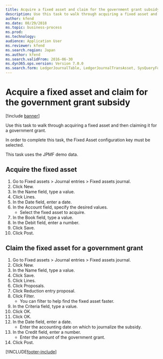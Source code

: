 ```yaml
---
title: Acquire a fixed asset and claim for the government grant subsidy
description: Use this task to walk through acquiring a fixed asset and then claiming it for a government grant.
author: kfend
ms.date: 08/29/2018
ms.topic: business-process
ms.prod: 
ms.technology: 
audience: Application User
ms.reviewer: kfend
ms.search.region: Japan
ms.author: kfend
ms.search.validFrom: 2016-06-30
ms.dyn365.ops.version: Version 7.0.0
ms.search.form: LedgerJournalTable, LedgerJournalTransAsset, SysQueryForm
---
```

# Acquire a fixed asset and claim for the government grant subsidy

[!include [banner](../../includes/banner.md)]

Use this task to walk through acquiring a fixed asset and then claiming it for a government grant.



In order to complete this task, the Fixed Asset configuration key must be selected.



This task uses the JPMF demo data.


## Acquire the fixed asset
1. Go to Fixed assets > Journal entries > Fixed assets journal.
2. Click New.
3. In the Name field, type a value.
4. Click Lines.
5. In the Date field, enter a date.
6. In the Account field, specify the desired values.
    * Select the fixed asset to acquire.  
7. In the Book field, type a value.
8. In the Debit field, enter a number.
9. Click Save.
10. Click Post.

## Claim the fixed asset for a government grant
1. Go to Fixed assets > Journal entries > Fixed assets journal.
2. Click New.
3. In the Name field, type a value.
4. Click Save.
5. Click Lines.
6. Click Proposals.
7. Click Reduction entry proposal.
8. Click Filter.
    * You can filter to help find the fixed asset faster.  
9. In the Criteria field, type a value.
10. Click OK.
11. Click OK.
12. In the Date field, enter a date.
    * Enter the accounting date on which to journalize the subsidy.  
13. In the Credit field, enter a number.
    * Enter the amount of the government grant.  
14. Click Post.



[!INCLUDE[footer-include](../../../includes/footer-banner.md)]
